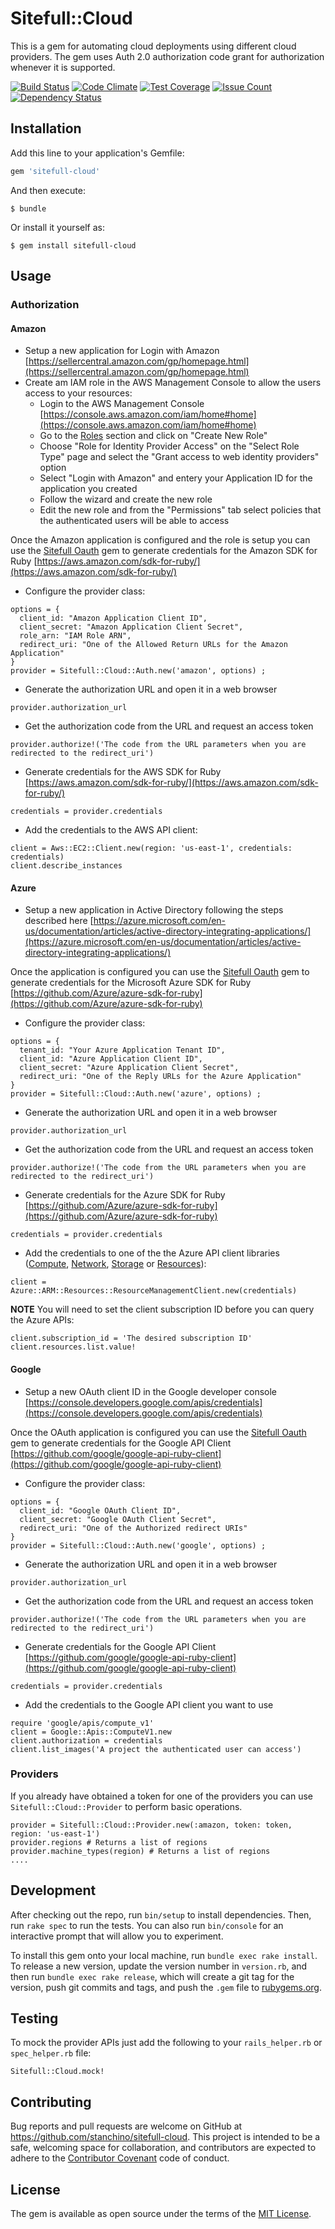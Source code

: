 # Sitefull::Cloud

This is a gem for automating cloud deployments using different cloud providers. The gem uses Auth 2.0 authorization code grant for authorization whenever it is supported.
 
[![Build
Status](https://travis-ci.org/stanchino/sitefull-cloud.svg?branch=master)](https://travis-ci.org/stanchino/sitefull-cloud)
[![Code
Climate](https://codeclimate.com/github/stanchino/sitefull-cloud/badges/gpa.svg)](https://codeclimate.com/github/stanchino/sitefull-cloud)
[![Test
Coverage](https://codeclimate.com/github/stanchino/sitefull-cloud/badges/coverage.svg)](https://codeclimate.com/github/stanchino/sitefull-cloud/coverage)
[![Issue
Count](https://codeclimate.com/github/stanchino/sitefull-cloud/badges/issue_count.svg)](https://codeclimate.com/github/stanchino/sitefull-cloud)
[![Dependency
Status](https://www.versioneye.com/user/projects/56d72889d71695003886c336/badge.svg?style=flat)](https://www.versioneye.com/user/projects/56d72889d71695003886c336)

## Installation

Add this line to your application's Gemfile:

```ruby
gem 'sitefull-cloud'
```

And then execute:

    $ bundle

Or install it yourself as:

    $ gem install sitefull-cloud

## Usage

### Authorization
#### Amazon
  * Setup a new application for Login with Amazon [https://sellercentral.amazon.com/gp/homepage.html](https://sellercentral.amazon.com/gp/homepage.html)
  * Create am IAM role in the AWS Management Console to allow the users access to your resources:
    * Login to the AWS Management Console [https://console.aws.amazon.com/iam/home#home](https://console.aws.amazon.com/iam/home#home)
    * Go to the [Roles](https://console.aws.amazon.com/iam/home#roles) section and click on "Create New Role"
    * Choose "Role for Identity Provider Access" on the "Select Role Type" page and select the "Grant access to web identity providers" option
    * Select "Login with Amazon" and entery your Application ID for the application you created
    * Follow the wizard and create the new role
    * Edit the new role and from the "Permissions" tab select policies that the authenticated users will be able to access

Once the Amazon application is configured and the role is setup you can use the [Sitefull Oauth](https://github.com/stanchino/sitefull-cloud) gem to generate credentials for the Amazon SDK for Ruby [https://aws.amazon.com/sdk-for-ruby/](https://aws.amazon.com/sdk-for-ruby/)
  * Configure the provider class:
```
options = {
  client_id: "Amazon Application Client ID",
  client_secret: "Amazon Application Client Secret",
  role_arn: "IAM Role ARN",
  redirect_uri: "One of the Allowed Return URLs for the Amazon Application"
}
provider = Sitefull::Cloud::Auth.new('amazon', options) ;
```
  * Generate the authorization URL and open it in a web browser
```
provider.authorization_url
```
  * Get the authorization code from the URL and request an access token
```
provider.authorize!('The code from the URL parameters when you are redirected to the redirect_uri')
```
  * Generate credentials for the AWS SDK for Ruby [https://aws.amazon.com/sdk-for-ruby/](https://aws.amazon.com/sdk-for-ruby/)
```
credentials = provider.credentials
```
  * Add the credentials to the AWS API client:
```
client = Aws::EC2::Client.new(region: 'us-east-1', credentials: credentials)
client.describe_instances
```

#### Azure
  * Setup a new application in Active Directory following the steps described here [https://azure.microsoft.com/en-us/documentation/articles/active-directory-integrating-applications/](https://azure.microsoft.com/en-us/documentation/articles/active-directory-integrating-applications/)

Once the application is configured you can use the [Sitefull Oauth](https://github.com/stanchino/sitefull-cloud) gem to generate credentials for the Microsoft Azure SDK for Ruby [https://github.com/Azure/azure-sdk-for-ruby](https://github.com/Azure/azure-sdk-for-ruby)
  * Configure the provider class:
```
options = {
  tenant_id: "Your Azure Application Tenant ID",
  client_id: "Azure Application Client ID",
  client_secret: "Azure Application Client Secret",
  redirect_uri: "One of the Reply URLs for the Azure Application"
}
provider = Sitefull::Cloud::Auth.new('azure', options) ;
```
  * Generate the authorization URL and open it in a web browser
```
provider.authorization_url
```
  * Get the authorization code from the URL and request an access token
```
provider.authorize!('The code from the URL parameters when you are redirected to the redirect_uri')
```
  * Generate credentials for the Azure SDK for Ruby [https://github.com/Azure/azure-sdk-for-ruby](https://github.com/Azure/azure-sdk-for-ruby)
```
credentials = provider.credentials
```
  * Add the credentials to one of the the Azure API client libraries ([Compute](resource_management/azure_mgmt_compute), [Network](resource_management/azure_mgmt_network), [Storage](resource_management/azure_mgmt_storage) or [Resources](resource_management/azure_mgmt_resources)):
```
client = Azure::ARM::Resources::ResourceManagementClient.new(credentials)
```
**NOTE** You will need to set the client subscription ID before you can query the Azure APIs:
```
client.subscription_id = 'The desired subscription ID'
client.resources.list.value!
```

#### Google
  * Setup a new OAuth client ID in the Google developer console [https://console.developers.google.com/apis/credentials](https://console.developers.google.com/apis/credentials)

Once the OAuth application is configured you can use the [Sitefull Oauth](https://github.com/stanchino/sitefull-cloud) gem to generate credentials for the Google API Client [https://github.com/google/google-api-ruby-client](https://github.com/google/google-api-ruby-client)
  * Configure the provider class:
```
options = {
  client_id: "Google OAuth Client ID",
  client_secret: "Google OAuth Client Secret",
  redirect_uri: "One of the Authorized redirect URIs"
}
provider = Sitefull::Cloud::Auth.new('google', options) ;
```
  * Generate the authorization URL and open it in a web browser
```
provider.authorization_url
```
  * Get the authorization code from the URL and request an access token
```
provider.authorize!('The code from the URL parameters when you are redirected to the redirect_uri')
```
  * Generate credentials for the Google API Client [https://github.com/google/google-api-ruby-client](https://github.com/google/google-api-ruby-client)
```
credentials = provider.credentials
```
  * Add the credentials to the Google API client you want to use
```
require 'google/apis/compute_v1'
client = Google::Apis::ComputeV1.new
client.authorization = credentials
client.list_images('A project the authenticated user can access')
```

### Providers

If you already have obtained a token for one of the providers you can use `Sitefull::Cloud::Provider` to perform basic operations.
```
provider = Sitefull::Cloud::Provider.new(:amazon, token: token, region: 'us-east-1')
provider.regions # Returns a list of regions
provider.machine_types(region) # Returns a list of regions
....
```

## Development

After checking out the repo, run `bin/setup` to install dependencies. Then, run `rake spec` to run the tests. You can also run `bin/console` for an interactive prompt that will allow you to experiment.

To install this gem onto your local machine, run `bundle exec rake install`. To release a new version, update the version number in `version.rb`, and then run `bundle exec rake release`, which will create a git tag for the version, push git commits and tags, and push the `.gem` file to [rubygems.org](https://rubygems.org).

## Testing

To mock the provider APIs just add the following to your `rails_helper.rb` or `spec_helper.rb` file:
```
Sitefull::Cloud.mock!
```

## Contributing

Bug reports and pull requests are welcome on GitHub at https://github.com/stanchino/sitefull-cloud. This project is intended to be a safe, welcoming space for collaboration, and contributors are expected to adhere to the [Contributor Covenant](http://contributor-covenant.org) code of conduct.


## License

The gem is available as open source under the terms of the [MIT License](http://opensource.org/licenses/MIT).

